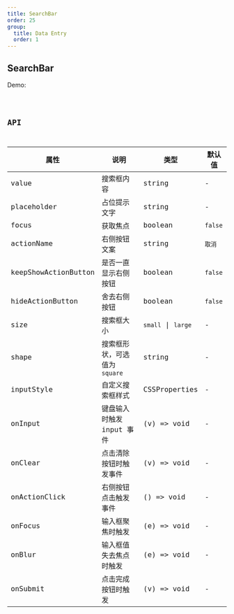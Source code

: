 ```yaml
---
title: SearchBar
order: 25
group:
  title: Data Entry
  order: 1
---
```


## SearchBar

Demo:

<code src="./search-bar/index.tsx" />

## API

| 属性 | 说明 | 类型 | 默认值 |
| --- | --- | ---- | --- |
| value | 搜索框内容 | string | - |
| placeholder | 占位提示文字 | string | - |
| focus | 获取焦点 | boolean | `false` |
| actionName | 右侧按钮文案 | string | `取消` |
| keepShowActionButton | 是否一直显示右侧按钮 | boolean | `false` |
| hideActionButton | 舍去右侧按钮 | boolean | `false` |
| size | 搜索框大小 | `small` \| `large` | - |
| shape | 搜索框形状，可选值为 `square` | string | - |
| inputStyle | 自定义搜索框样式 | CSSProperties | - |
| onInput | 键盘输入时触发 input 事件 | (v) => void | - |
| onClear | 点击清除按钮时触发事件 | (v) => void | - |
| onActionClick | 右侧按钮点击触发事件 | () => void | - |
| onFocus | 输入框聚焦时触发 | (e) => void | - |
| onBlur | 输入框值失去焦点时触发 | (e) => void | - |
| onSubmit | 点击完成按钮时触发 | (v) => void | - |

